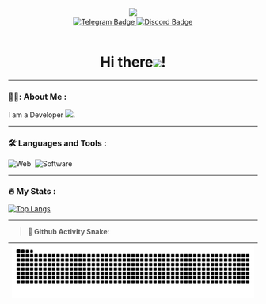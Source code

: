 <div id="header" align="center">
  <img src="https://media.giphy.com/media/h408T6Y5GfmXBKW62l/giphy.gif" width="400"/>
  <div id="badges">
    <a href="https://t.me/notedad">
      <img src="https://img.shields.io/badge/Telegram-blue?style=for-the-badge&logo=telegram&logoColor=white" alt="Telegram Badge"/>
    </a>
    <a href="https://discordapp.com/users/noted1">
      <img src="https://img.shields.io/badge/Discord-white?style=for-the-badge&logo=discord&logoColor=Black" alt="Discord Badge"/>
    </a>
  </div>
  <img src="https://komarev.com/ghpvc/?username=NotedAD&style=flat-square&color=blue" alt=""/>
  <h1>
    Hi there<img src="https://media.giphy.com/media/hvRJCLFzcasrR4ia7z/giphy.gif" width="30px"/>!
  </h1>
</div>

---

### 👨‍💻: About Me :
I am a Developer <img src="https://media.giphy.com/media/WUlplcMpOCEmTGBtBW/giphy.gif" width="30">.

---

### :hammer_and_wrench: Languages and Tools :
<div>
  <img src="https://skillicons.dev/icons?i=js,html,css,react,php,firebase,jquery,gulp,webpack,vite,tailwind,scss,wordpress,api" title="Web" alt="Web" />&nbsp;
    <img src="https://skillicons.dev/icons?i=cs,github,mysql" title="Software" alt="Software" />&nbsp;
  
</div>

---

### :fire: My Stats :

[![Top Langs](https://github-readme-stats.vercel.app/api/top-langs/?username=NotedAD)](https://github.com/anuraghazra/github-readme-stats)

---
> **🐍 Github Activity Snake**:

|![Animation](https://raw.githubusercontent.com/bylickilabs/bylickilabs/f87fa3659c55415e949c3c1a55008ea88e929fd2/github-snake-dark.svg)|
|---|



